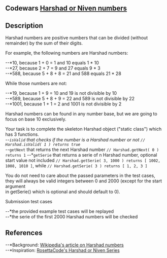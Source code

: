 Codewars [Harshad or Niven numbers](https://www.codewars.com/kata/54a0689443ab7271a90000c6)  
------
Description
------
Harshad numbers are positive numbers that can be divided (without remainder) by the sum of their digits.  
  
For example, the following numbers are Harshad numbers:

--*10, because 1 + 0 = 1 and 10 equals 1 * 10  
--*27, because 2 + 7 = 9 and 27 equals 9 * 3  
--*588, because 5 + 8 + 8 = 21 and 588 equals 21 * 28 

While those numbers are not:  

--*19, because 1 + 9 = 10 and 19 is not divisible by 10  
--*589, because 5 + 8 + 9 = 22 and 589 is not divisible by 22  
--*1001, because 1 + 1 = 2 and 1001 is not divisible by 2  

Harshad numbers can be found in any number base, but we are going to focus on base 10 exclusively.  

Your task is to complete the skeleton Harshad object ("static class") which has 3 functions.  
--*`isValid` that checks if the number is a Harshad number or not `// Harshad.isValid( 1 ) returns true`  
--*`getNext` that returns the next Harshad number `// Harshad.getNext( 0 ) returns 1`
--*`getSerie` that returns a serie of n Harshad number, optional start value not included `// Harshad.getSerie( 3, 1000 ) returns [ 1002, 1008, 1010 ]`, while `// Harshad.getSerie( 3 ) returns [ 1, 2, 3 ]`  

You do not need to care about the passed parameters in the test cases,  
they will always be valid integers between 0 and 2000 (except for the start argument  
in getSerie() which is optional and should default to 0).

Submission test cases

--*the provided example test cases will be replayed  
--*the serie of the first 2000 Harshad numbers will be checked  

References
------
--*Background: [Wikipedia's article on Harshad numbers](http://en.wikipedia.org/wiki/Harshad_number)  
--*Inspiration: [RosettaCode's Harshad or Niven Series](http://rosettacode.org/wiki/Harshad_or_Niven_series)

